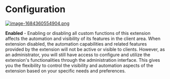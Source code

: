 # Configuration

[![image-1684360554904.png](https://doc.puq.info/uploads/images/gallery/2023-05/scaled-1680-/image-1684360554904.png)](https://doc.puq.info/uploads/images/gallery/2023-05/image-1684360554904.png)

**Enabled** - Enabling or disabling all custom functions of this extension affects the automation and visibility of its features in the client area. When extension disabled, the automation capabilities and related features provided by the extension will not be active or visible to clients. However, as an administrator, you will still have access to configure and utilize the extension's functionalities through the administration interface. This gives you the flexibility to control the visibility and automation aspects of the extension based on your specific needs and preferences.
